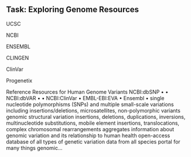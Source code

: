 ## Task: Exploring Genome Resources

UCSC

NCBI

ENSEMBL

CLINGEN

ClinVar

Progenetix 

Reference Resources for Human Genome Variants
NCBI:dbSNP
• •
NCBI:dbVAR
•
•
NCBI:ClinVar
•
EMBL-EBI:EVA
•
Ensembl
•
 single nucleotide polymorphisms (SNPs) and multiple small-scale variations including insertions/deletions, microsatellites, non-polymorphic variants
 genomic structural variation
insertions, deletions, duplications, inversions, multinucleotide substitutions, mobile element insertions, translocations, complex chromosomal rearrangements
 aggregates information about genomic variation and its relationship to human health
 open-access database of all types of genetic variation data from all species
 portal for many things genomic...
